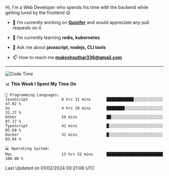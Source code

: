 Hi, I'm a Web Developer who spends his time with the backend while getting lured by the frontend 😜

- 🔭 I’m currently working on **[Quizifer](https://github.com/SutharMukesh/Quizifer/)** and would appreciate any pull requests on it.

- 🌱 I’m currently learning **redis, kubernetes**

- 💬 Ask me about **javascript, nodejs, CLI tools**

- 📫 How to reach me **mukeshsuthar336@gmail.com**

---
<!--START_SECTION:waka-->
![Code Time](http://img.shields.io/badge/Code%20Time-2%2C770%20hrs%2013%20mins-blue)

📊 **This Week I Spent My Time On** 

```text
💬 Programming Languages: 
JavaScript               6 hrs 31 mins       ████████████░░░░░░░░░░░░░   47.02 % 
Go                       4 hrs 28 mins       ████████░░░░░░░░░░░░░░░░░   32.27 % 
Other                    59 mins             ██░░░░░░░░░░░░░░░░░░░░░░░   07.17 % 
TypeScript               42 mins             █░░░░░░░░░░░░░░░░░░░░░░░░   05.09 % 
Docker                   31 mins             █░░░░░░░░░░░░░░░░░░░░░░░░   03.84 % 

💻 Operating System: 
Mac                      13 hrs 52 mins      █████████████████████████   100.00 % 
```


 Last Updated on 01/02/2024 00:21:06 UTC
<!--END_SECTION:waka-->
